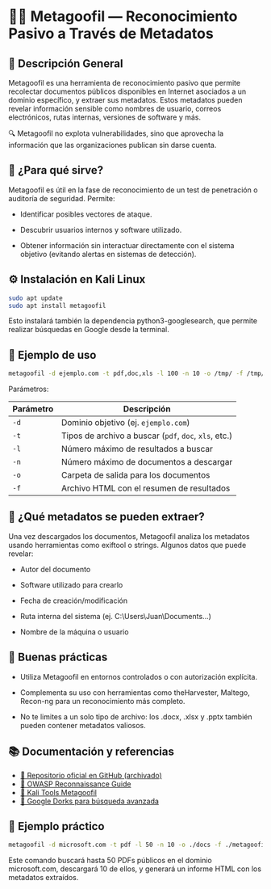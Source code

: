 # 🕵️‍♂️ Metagoofil — Reconocimiento Pasivo a Través de Metadatos
## 📌 Descripción General

Metagoofil es una herramienta de reconocimiento pasivo que permite recolectar documentos públicos disponibles en Internet asociados a un dominio específico, y extraer sus metadatos. Estos metadatos pueden revelar información sensible como nombres de usuario, correos electrónicos, rutas internas, versiones de software y más.

🔍 Metagoofil no explota vulnerabilidades, sino que aprovecha la información que las organizaciones publican sin darse cuenta.

## 🧰 ¿Para qué sirve?

Metagoofil es útil en la fase de reconocimiento de un test de penetración o auditoría de seguridad. Permite:

- Identificar posibles vectores de ataque.

- Descubrir usuarios internos y software utilizado.

- Obtener información sin interactuar directamente con el sistema objetivo (evitando alertas en sistemas de detección).

## ⚙️ Instalación en Kali Linux

```bash
sudo apt update
sudo apt install metagoofil
```

Esto instalará también la dependencia python3-googlesearch, que permite realizar búsquedas en Google desde la terminal.

## 🧪 Ejemplo de uso

```bash
metagoofil -d ejemplo.com -t pdf,doc,xls -l 100 -n 10 -o /tmp/ -f /tmp/resultados.html
```

Parámetros:

| Parámetro | Descripción |
|-----------|-------------|
| `-d`      | Dominio objetivo (ej. `ejemplo.com`) |
| `-t`      | Tipos de archivo a buscar (`pdf`, `doc`, `xls`, etc.) |
| `-l`      | Número máximo de resultados a buscar |
| `-n`      | Número máximo de documentos a descargar |
| `-o`      | Carpeta de salida para los documentos |
| `-f`      | Archivo HTML con el resumen de resultados |

## 📄 ¿Qué metadatos se pueden extraer?

Una vez descargados los documentos, Metagoofil analiza los metadatos usando herramientas como exiftool o strings. Algunos datos que puede revelar:

- Autor del documento

- Software utilizado para crearlo

- Fecha de creación/modificación

- Ruta interna del sistema (ej. C:\Users\Juan\Documents\...)

- Nombre de la máquina o usuario

## 🧠 Buenas prácticas

- Utiliza Metagoofil en entornos controlados o con autorización explícita.

- Complementa su uso con herramientas como theHarvester, Maltego, Recon-ng para un reconocimiento más completo.

- No te limites a un solo tipo de archivo: los .docx, .xlsx y .pptx también pueden contener metadatos valiosos.

## 📚 Documentación y referencias

- [🔗 Repositorio oficial en GitHub (archivado)](https://github.com/laramies/metagoofil)
- [📖 OWASP Reconnaissance Guide](https://owasp.org/www-community/Reconnaissance)
- [📘 Kali Tools Metagoofil](https://tools.kali.org/information-gathering/metagoofil)
- [📄 Google Dorks para búsqueda avanzada](https://www.exploit-db.com/google-hacking-database)

## 🧩 Ejemplo práctico

```Bash
metagoofil -d microsoft.com -t pdf -l 50 -n 10 -o ./docs -f ./metagoofil_microsoft.html
```

Este comando buscará hasta 50 PDFs públicos en el dominio microsoft.com, descargará 10 de ellos, y generará un informe HTML con los metadatos extraídos.


